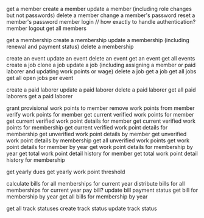 get a member
create a member
update a member (including role changes but not passwords)
delete a member
change a member's password
reset a member's password
member login            // how exactly to handle authentication?
member logout
get all members

get a membership
create a membership
update a membership (including renewal and payment status)
delete a membership

create an event
update an event
delete an event
get an event
get all events
create a job
clone a job
update a job (including assigning a member or paid laborer and updating work points or wage)
delete a job
get a job
get all jobs
get all open jobs per event

create a paid laborer
update a paid laborer
delete a paid laborer
get all paid laborers
get a paid laborer

grant provisional work points to member
remove work points from member
verify work points for member
get current verified work points for member
get current verified work point details for member
get current verified work points for membership
get current verified work point details for membership
get unverified work point details by member
get unverified work point details by membership
get all unverified work points
get work point details for member by year
get work point details for membership by year
get total work point detail history for member
get total work point detail history for membership

get yearly dues
get yearly work point threshold

calculate bills for all memberships for current year
distribute bills for all memberships for current year
pay bill?
update bill payment status
get bill for membership by year
get all bills for membership by year

get all track statuses
create track status
update track status
